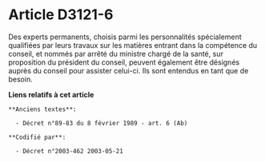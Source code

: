 # Article D3121-6

Des experts permanents, choisis parmi les personnalités spécialement qualifiées par leurs travaux sur les matières entrant
dans la compétence du conseil, et nommés par arrêté du ministre chargé de la santé, sur proposition du président du conseil,
peuvent également être désignés auprès du conseil pour assister celui-ci. Ils sont entendus en tant que de besoin.

**Liens relatifs à cet article**

	**Anciens textes**:

	  - Décret n°89-83 du 8 février 1989 - art. 6 (Ab)

	**Codifié par**:

	  - Décret n°2003-462 2003-05-21
